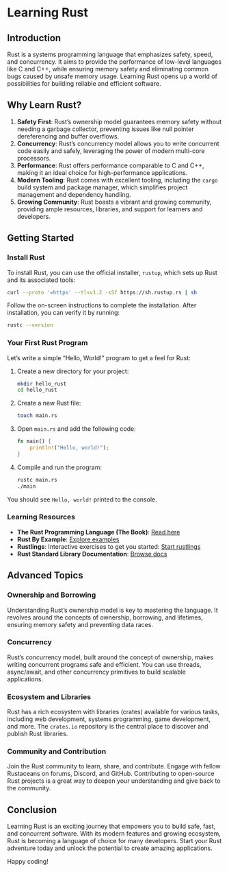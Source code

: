 # Learning Rust

## Introduction

Rust is a systems programming language that emphasizes safety, speed, and concurrency. It aims to provide the performance of low-level languages like C and C++, while ensuring memory safety and eliminating common bugs caused by unsafe memory usage. Learning Rust opens up a world of possibilities for building reliable and efficient software.

## Why Learn Rust?

1. **Safety First**: Rust’s ownership model guarantees memory safety without needing a garbage collector, preventing issues like null pointer dereferencing and buffer overflows.
2. **Concurrency**: Rust’s concurrency model allows you to write concurrent code easily and safely, leveraging the power of modern multi-core processors.
3. **Performance**: Rust offers performance comparable to C and C++, making it an ideal choice for high-performance applications.
4. **Modern Tooling**: Rust comes with excellent tooling, including the `cargo` build system and package manager, which simplifies project management and dependency handling.
5. **Growing Community**: Rust boasts a vibrant and growing community, providing ample resources, libraries, and support for learners and developers.

## Getting Started

### Install Rust

To install Rust, you can use the official installer, `rustup`, which sets up Rust and its associated tools:

```sh
curl --proto '=https' --tlsv1.2 -sSf https://sh.rustup.rs | sh
```

Follow the on-screen instructions to complete the installation. After installation, you can verify it by running:

```sh
rustc --version
```

### Your First Rust Program

Let’s write a simple “Hello, World!” program to get a feel for Rust:

1. Create a new directory for your project:
    ```sh
    mkdir hello_rust
    cd hello_rust
    ```

2. Create a new Rust file:
    ```sh
    touch main.rs
    ```

3. Open `main.rs` and add the following code:
    ```rust
    fn main() {
        println!("Hello, world!");
    }
    ```

4. Compile and run the program:
    ```sh
    rustc main.rs
    ./main
    ```

You should see `Hello, world!` printed to the console.

### Learning Resources

- **The Rust Programming Language (The Book)**: [Read here](https://doc.rust-lang.org/book/)
- **Rust By Example**: [Explore examples](https://doc.rust-lang.org/rust-by-example/)
- **Rustlings**: Interactive exercises to get you started: [Start rustlings](https://github.com/rust-lang/rustlings)
- **Rust Standard Library Documentation**: [Browse docs](https://doc.rust-lang.org/std/)

## Advanced Topics

### Ownership and Borrowing

Understanding Rust’s ownership model is key to mastering the language. It revolves around the concepts of ownership, borrowing, and lifetimes, ensuring memory safety and preventing data races.

### Concurrency

Rust’s concurrency model, built around the concept of ownership, makes writing concurrent programs safe and efficient. You can use threads, async/await, and other concurrency primitives to build scalable applications.

### Ecosystem and Libraries

Rust has a rich ecosystem with libraries (crates) available for various tasks, including web development, systems programming, game development, and more. The `crates.io` repository is the central place to discover and publish Rust libraries.

### Community and Contribution

Join the Rust community to learn, share, and contribute. Engage with fellow Rustaceans on forums, Discord, and GitHub. Contributing to open-source Rust projects is a great way to deepen your understanding and give back to the community.

## Conclusion

Learning Rust is an exciting journey that empowers you to build safe, fast, and concurrent software. With its modern features and growing ecosystem, Rust is becoming a language of choice for many developers. Start your Rust adventure today and unlock the potential to create amazing applications.

Happy coding!